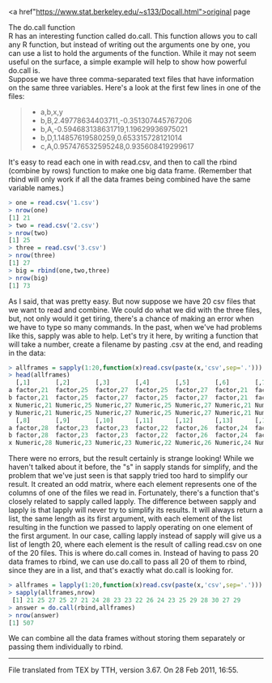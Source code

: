 <a href"https://www.stat.berkeley.edu/~s133/Docall.html">original page</a><br/>

The do.call function<br/>
R has an interesting function called do.call. This function allows you to call any R function, but instead of writing out the arguments one by one, you can use a list to hold the arguments of the function. While it may not seem useful on the surface, a simple example will help to show how powerful do.call is.<br/>
Suppose we have three comma-separated text files that have information on the same three variables. Here's a look at the first few lines in one of the files:

>- a,b,x,y
>- b,B,2.49778634403711,-0.351307445767206
>- b,A,-0.594683138631719,1.19629936975021
>- b,D,1.14857619580259,0.653315728121014
>- c,A,0.957476532595248,0.935608419299617

It's easy to read each one in with read.csv, and then to call the rbind (combine by rows) function to make one big data frame. (Remember that rbind will only work if all the data frames being combined have the same variable names.)

```R
> one = read.csv('1.csv')
> nrow(one)
[1] 21
> two = read.csv('2.csv')
> nrow(two)
[1] 25
> three = read.csv('3.csv')
> nrow(three)
[1] 27
> big = rbind(one,two,three)
> nrow(big)
[1] 73
```

As I said, that was pretty easy. But now suppose we have 20 csv files that we want to read and combine. We could do what we did with the three files, but, not only would it get tiring, there's a chance of making an error when we have to type so many commands.
In the past, when we've had problems like this, sapply was able to help. Let's try it here, by writing a function that will take a number, create a filename by pasting .csv at the end, and reading in the data:

```R
> allframes = sapply(1:20,function(x)read.csv(paste(x,'csv',sep='.')))
> head(allframes)
  [,1]       [,2]       [,3]       [,4]       [,5]       [,6]       [,7]
a factor,21  factor,25  factor,27  factor,25  factor,27  factor,21  factor,24
b factor,21  factor,25  factor,27  factor,25  factor,27  factor,21  factor,24
x Numeric,21 Numeric,25 Numeric,27 Numeric,25 Numeric,27 Numeric,21 Numeric,24
y Numeric,21 Numeric,25 Numeric,27 Numeric,25 Numeric,27 Numeric,21 Numeric,24
  [,8]       [,9]       [,10]      [,11]      [,12]      [,13]      [,14]
a factor,28  factor,23  factor,23  factor,22  factor,26  factor,24  factor,23
b factor,28  factor,23  factor,23  factor,22  factor,26  factor,24  factor,23
x Numeric,28 Numeric,23 Numeric,23 Numeric,22 Numeric,26 Numeric,24 Numeric,23
```

There were no errors, but the result certainly is strange looking! While we haven't talked about it before, the "s" in sapply stands for simplify, and the problem that we've just seen is that sapply tried too hard to simplify our result. It created an odd matrix, where each element represents one of the columns of one of the files we read in. Fortunately, there's a function that's closely related to sapply called lapply. The difference between sapply and lapply is that lapply will never try to simplify its results. It will always return a list, the same length as its first argument, with each element of the list resulting in the function we passed to lapply operating on one element of the first argument. In our case, calling lapply instead of sapply will give us a list of length 20, where each element is the result of calling read.csv on one of the 20 files. This is where do.call comes in. Instead of having to pass 20 data frames to rbind, we can use do.call to pass all 20 of them to rbind, since they are in a list, and that's exactly what do.call is looking for.

```R
> allframes = lapply(1:20,function(x)read.csv(paste(x,'csv',sep='.')))
> sapply(allframes,nrow)
 [1] 21 25 27 25 27 21 24 28 23 23 22 26 24 23 25 29 28 30 27 29
> answer = do.call(rbind,allframes)
> nrow(answer)
[1] 507
```

We can combine all the data frames without storing them separately or passing them individually to rbind.

<hr>
File translated from TEX by TTH, version 3.67.
On 28 Feb 2011, 16:55.
